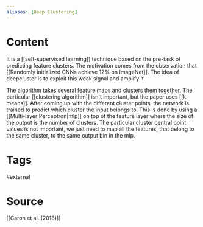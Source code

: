 ```yaml
---
aliases: [Deep Clustering]
---
```

# Content
It is a [[self-supervised learning]] technique based on the pre-task of predicting feature clusters.  The motivation comes from the observation that [[Randomly initialized CNNs achieve 12% on ImageNet]]. The idea of deepcluster is to exploit this weak signal and amplify it. 

The algorithm takes several feature maps and clusters them together. The particular [[clustering algorithm]] isn't important, but the paper uses [[k-means]]. After coming up with the different cluster points, the network is trained to predict which cluster the input belongs to. This is done by using a [[Multi-layer Perceptron|mlp]] on top of the feature layer where the size of the output is the number of clusters. The particular cluster central point values is not important, we just need to map all the features, that belong to the same cluster, to the same output bin in the mlp.


# Tags
#external 

# Source
[[Caron et al. (2018)]]